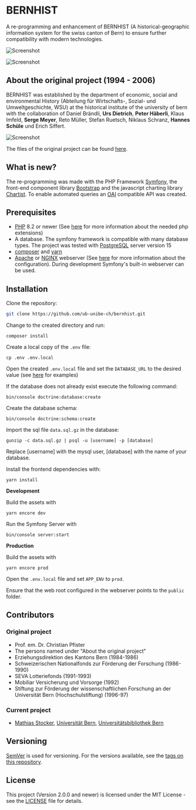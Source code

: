 # BERNHIST

A re-programming and enhancement of BERNHIST (A historical-geographic information system for the swiss canton of Bern) to ensure further compatibility with modern technologies.

![Screenshot](./assets/images/screenshot-01.jpg) 

![Screenshot](./assets/images/screenshot-02.jpg) 

## About the original project (1994 - 2006)

BERNHIST was established by the department of economic, social and environmental History (Abteilung für Wirtschafts-, Sozial- und Umweltgeschichte, WSU) at the historical institute of the university of bern with the collaboration of Daniel Brändli, **Urs Dietrich**, **Peter Häberli**, Klaus Imfeld, **Serge Meyer**, Reto Müller, Stefan Ruetsch, Niklaus Schranz, **Hannes Schüle** und Erich Siffert.

![Screenshot](./assets/images/screenshot-03.jpg)

The files of the original project can be found [here](https://github.com/ub-unibe-ch/bernhist/releases/tag/v1.0.0).

## What is new?

The re-programming was made with the PHP Framework [Symfony](<https://symfony.com>), the front-end component library [Bootstrap](<https://getbootstrap.com>) and the javascript charting library [Chartist](<https://gionkunz.github.io/chartist-js/>).
To enable automated queries an [OAI](<https://github.com/OAI/OpenAPI-Specification>) compatible API was created.

## Prerequisites

* [PHP](<https://php.net/>) 8.2 or newer (See [here](<https://symfony.com/doc/6.4/reference/requirements.html>) for more information about the needed php extensions)
* A database. The symfony framework is compatible with many database types. The project was tested with [PostgreSQL](<https://www.postgresql.org/>) server version 15
* [composer]((<https://getcomposer.org/>)) and [yarn](<https://yarnpkg.com/>)
* [Apache](<https://httpd.apache.org/>) or [NGINX](<https://www.nginx.com/>) webserver (See [here](<https://symfony.com/doc/6.4/setup/web_server_configuration.html>) for more information about the configuration).
  During development Symfony's built-in webserver can be used.

## Installation

Clone the repository:

```bash
git clone https://github.com/ub-unibe-ch/bernhist.git
```

Change to the created directory and run:

```
composer install
```

Create a local copy of the `.env` file:

```
cp .env .env.local
```

Open the created `.env.local` file and set the `DATABASE_URL` to the desired value (see [here](<https://www.doctrine-project.org/projects/doctrine-dbal/en/2.9/reference/configuration.html#connecting-using-a-url>) for examples)

If the database does not already exist execute the following command:

```
bin/console doctrine:database:create
```

Create the database schema:

```
bin/console doctrine:schema:create
```

Import the sql file `data.sql.gz` in the database:

```
gunzip -c data.sql.gz | psql -u [username] -p [database]
```

Replace [username] with the mysql user, [database] with the name of your database.

Install the frontend dependencies with:

```
yarn install
```

**Development**

Build the assets with

```
yarn encore dev
```

Run the Symfony Server with

```
bin/console server:start
```

**Production**

Build the assets with

```
yarn encore prod
```

Open the `.env.local` file and set `APP_ENV` to `prod`.

Ensure that the web root configured in the webserver points to the `public` folder.

## Contributors

### Original project

* Prof. em. Dr. Christian Pfister
* The persons named under "About the original project"
* Erziehungsdirektion des Kantons Bern (1984-1986)
* Schweizerischen Nationalfonds zur Förderung der Forschung (1986-1990)
* SEVA Lotteriefonds (1991-1993)
* Mobiliar Versicherung und Vorsorge (1992)
* Stiftung zur Förderung der wissenschaftlichen Forschung an der Universität Bern (Hochschulstiftung) (1996-97)

### Current project

* [Mathias Stocker](mailto:mathias.stocker@ub.unibe.ch), [Universität Bern](https://www.unibe.ch), [Universitätsbibliothek Bern](https://ub.unibe.ch)

## Versioning

[SemVer](http://semver.org/) is used for versioning. For the versions available, see the [tags on this repository](https://github.com/UB-BERN/bernhist/tags).

## License

This project (Version 2.0.0 and newer) is licensed under the MIT License - see the [LICENSE](./LICENSE) file for details.

